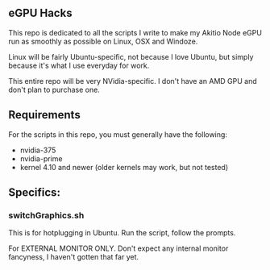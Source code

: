 ## eGPU Hacks
This repo is dedicated to all the scripts I write to make my Akitio Node eGPU run as smoothly as possible on Linux, OSX and Windoze.

Linux will be fairly Ubuntu-specific, not because I love Ubuntu, but simply because it's what I use everyday for work.

This entire repo will be very NVidia-specific. I don't have an AMD GPU and don't plan to purchase one.

## Requirements
For the scripts in this repo, you must generally have the following:
- nvidia-375
- nvidia-prime
- kernel 4.10 and newer (older kernels may work, but not tested)

## Specifics:

### switchGraphics.sh
This is for hotplugging in Ubuntu. Run the script, follow the prompts.

For EXTERNAL MONITOR ONLY. Don't expect any internal monitor fancyness, I haven't gotten that far yet.
